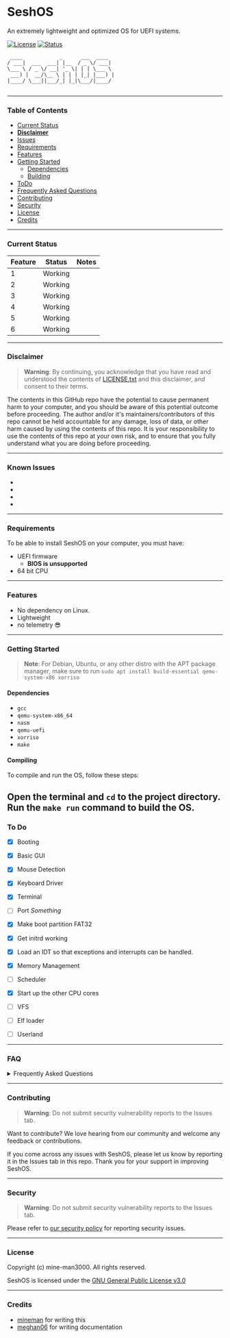 # SeshOS
An extremely lightweight and optimized OS for UEFI systems.

[![License](https://img.shields.io/badge/license-GPL-blue)](https://www.gnu.org/licenses/gpl-3.0.en.html) [![Status](https://user-images.githubusercontent.com/77316348/230705808-40c7ba6b-9b4f-41fb-8c40-8e7db3b97ad0.png)](https://github.com/mine-man3000/SeshOS)

```
 ____            _      ___  ____  
/ ___|  ___  ___| |__  / _ \/ ___| 
\___ \ / _ \/ __| '_ \| | | \___ \ 
 ___) |  __/\__ \ | | | |_| |___) |
|____/ \___||___/_| |_|\___/|____/ 
                                   
```

--------------------------------------------------------------------------------------------------------------------------------------------------------

### Table of Contents

- [Current Status](#current-status)
- [**Disclaimer**](#disclaimer)
- [Issues](#known-issues)
- [Requirements](#requirements)
- [Features](#features)
- [Getting Started](#getting-started)
   - [Dependencies](#dependencies)
   - [Building](#compiling)
- [ToDo](#todo)
- [Frequently Asked Questions](#faq)
- [Contributing](#contributing)
- [Security](#security)
- [License](#license)
- [Credits](#credits)

--------------------------------------------------------------------------------------------------------------------------------------------------------

### Current Status

| **Feature**        | **Status**           | **Notes**                                                                                     |
|--------------------|----------------------|-----------------------------------------------------------------------------------------------|
| 1               | Working              |                   |
| 2          | Working              |                                      |
| 3    | Working              |                                    |
| 4           | Working              |                                             | 
| 5    | Working              |                                                |
| 6  | Working              |   |
                                                                          


--------------------------------------------------------------------------------------------------------------------------------------------------------

### Disclaimer 

 > **Warning**:  By continuing, you acknowledge that you have read and understood the contents of [LICENSE.txt](LICENSE) and this disclaimer, and consent to their terms.

The contents in this GitHub repo have the potential to cause permanent harm to your computer, and you should be aware of this potential outcome before proceeding. The author and/or it's maintainers/contributors of this repo cannot be held accountable for any damage, loss of data, or other harm caused by using the contents of this repo. It is your responsibility to use the contents of this repo at your own risk, and to ensure that you fully understand what you are doing before proceeding.


--------------------------------------------------------------------------------------------------------------------------------------------------------

### Known Issues
-  
- 
-
-
 


--------------------------------------------------------------------------------------------------------------------------------------------------------

### Requirements
To be able to install SeshOS on your computer, you must have:
- UEFI firmware
   - **BIOS is unsupported**
- 64 bit CPU 


--------------------------------------------------------------------------------------------------------------------------------------------------------

### Features
- No dependency on Linux.
- Lightweight
- no telemetry :sunglasses: 

--------------------------------------------------------------------------------------------------------------------------------------------------------

### Getting Started

>**Note**: For Debian, Ubuntu, or any other distro with the APT package manager, make sure to run `sudo apt install build-essential qemu-system-x86 xorriso`

#### Dependencies 
- `gcc`
- `qemu-system-x86_64`
- `nasm`
- `qemu-uefi`
- `xorriso`
- `make`

#### Compiling 
To compile and run the OS, follow these steps:

Open the terminal and `cd` to the project directory.
Run the `make run` command to build the OS.
--------------------------------------------------------------------------------------------------------------------------------------------------------

### To Do

- [X] Booting 
- [X] Basic GUI 
- [X] Mouse Detection 
- [X] Keyboard Driver
- [X] Terminal
- [ ] Port *Something*
- [X] Make boot partition FAT32
- [X] Get initrd working
- [X] Load an IDT so that exceptions and interrupts can be handled.
- [X] Memory Management 
- [ ] Scheduler 
- [X] Start up the other CPU cores
- [ ] VFS
- [ ] Elf loader
- [ ] Userland


--------------------------------------------------------------------------------------------------------------------------------------------------------

### FAQ
<details>
  <summary>Frequently Asked Questions</summary>


> **Q: What is SeshOS?**

SeshOS is an extremely lightweight and optimized operating system for UEFI systems.

> **Q: What are the requirements for installing SeshOS?**

To install SeshOS, you must have UEFI firmware and a 64-bit CPU. Basic Input Output System (BIOS) is not supported.

> **Q: Does SeshOS have any dependencies on Linux?**

No, SeshOS has no dependency on Linux.

> **Q: How can I compile and run SeshOS?**

You can compile and run SeshOS by executing the command `make run`. More information is provided under [here](#getting-started)

> **Q: How can I report security vulnerabilities?**

Please refer to [our security policy](SECURITY.md) for information on reporting security issues.

> **Q: Can I contribute to SeshOS?**

Yes, we welcome any feedback or contributions from our community. Please report any issues or make a pull request on our GitHub repository.

> **Q: Is there any documentation available for SeshOS?**

Yes, documentation is available on our GitHub repository, and we welcome contributions to improve it.

> **Q: Does SeshOS have a graphical user interface (GUI)?**

Yes, SeshOS has a basic GUI.

> **Q: What license is SeshOS released under?**

SeshOS is released under the GNU General Public License v3.0. Please see [LICENSE.txt](LICENSE) for more information.

> **Q: What if I encounter issues with SeshOS?**

Please report any issues or bugs in the Issues tab of our GitHub repository. We appreciate your support in improving SeshOS.
</details>



--------------------------------------------------------------------------------------------------------------------------------------------------------


### Contributing
>**Warning**: Do not submit security vulnerability reports to the Issues tab.

Want to contribute? We love hearing from our community and welcome any feedback or contributions. 

If you come across any issues with SeshOS, please let us know by reporting it in the Issues tab in this repo. Thank you for your support in improving SeshOS.


--------------------------------------------------------------------------------------------------------------------------------------------------------

### Security
>**Warning**: Do not submit security vulnerability reports to the Issues tab.

Please refer to [our security policy](SECURITY.md) for reporting security issues.

--------------------------------------------------------------------------------------------------------------------------------------------------------

### License
Copyright (c) mine-man3000. All rights reserved.

SeshOS is licensed under the [GNU General Public License v3.0](LICENSE)

--------------------------------------------------------------------------------------------------------------------------------------------------------

### Credits

- [mineman](https://github.com/mine-man3000) for writing this
- [meghan06](https://github.com/meghan06) for writing documentation
